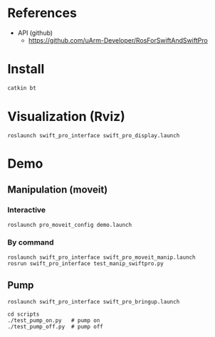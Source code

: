 # References
- API (github)
  - https://github.com/uArm-Developer/RosForSwiftAndSwiftPro

# Install
```bash
catkin bt
```

# Visualization (Rviz)
```
roslaunch swift_pro_interface swift_pro_display.launch
```

# Demo
## Manipulation (moveit)
### Interactive
```
roslaunch pro_moveit_config demo.launch
```

### By command
```
roslaunch swift_pro_interface swift_pro_moveit_manip.launch
rosrun swift_pro_interface test_manip_swiftpro.py
```

## Pump
```
roslaunch swift_pro_interface swift_pro_bringup.launch

cd scripts
./test_pump_on.py   # pump on
./test_pump_off.py  # pump off
```